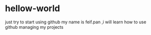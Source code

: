 # hellow-world
just try to start using github
my name is feif.pan ,i will learn how to use github managing my projects
